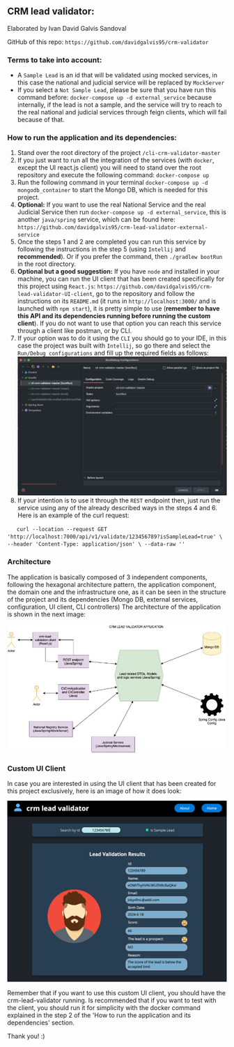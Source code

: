 ## CRM lead validator:
Elaborated by Ivan David Galvis Sandoval

GitHub of this repo: `https://github.com/davidgalvis95/crm-validator`

### **Terms to take into account:**

* A `Sample Lead` is an id that will be validated using mocked services, in this case the national and judicial service will be replaced by `MockServer` 
* If you select a `Not Sample Lead`, please be sure that you have run this command before: `docker-compose up -d external_service` because internally, if the lead is not a sample, and the service will try to reach to the real national and judicial services through feign clients, which will fail because of that.

### **How to run the application and its dependencies:**

1) Stand over the root directory of the project `/cli-crm-validator-master`
2) If you just want to run all the integration of the services (with `docker`, except the UI react.js client) you will need to stand over the root repository and execute the following command: `docker-compose up`
3) Run the following command in your terminal `docker-compose up -d mongodb_container` to start the Mongo DB, which is needed for this project.
4) **Optional:** If you want to use the real National Service and the real Judicial Service then run `docker-compose up -d external_service`, this is another `java/spring` service, which can be found here: `https://github.com/davidgalvis95/crm-lead-validator-external-service` 
5) Once the steps 1 and 2 are completed you can run this service by following the instructions in the step 5 (using `Intellij` and **recommended**). Or if you prefer the command, then `./gradlew bootRun` in the root directory.
6) **Optional but a good suggestion:** If you have `node` and installed in your machine, you can run the UI client that has been created specifically for this project using `React.js`: `https://github.com/davidgalvis95/crm-lead-validator-UI-client`, go to the repository and follow the instructions on its `README.md` (it runs in `http://localhost:3000/` and is launched with `npm start`), it is pretty simple to use (**remember to have this API and its dependencies running before running the custom client**). If you do not want to use that option you can reach this service through a client like postman, or by CLI.
7) If your option was to do it using the `CLI` you should go to your IDE, in this case the project was built with `Intellij`, so go there and select the `Run/Debug configurations` and fill up the required fields as follows: ![src/main/resources/templates/idea-config.png](src/main/resources/templates/idea-config.png)
8) If your intention is to use it through the `REST` endpoint then, just run the service using any of the already described ways in the steps 4 and 6. Here is an example of the curl request:

`   curl --location --request GET 'http://localhost:7000/api/v1/validate/123456789?isSampleLead=true' \
   --header 'Content-Type: application/json' \
   --data-raw ''`

### **Architecture**

The application is basically composed of 3 independent components, following the hexagonal architecture pattern, the application component, the domain one and the infrastructure one, as it can be seen in the structure of the project and its dependencies (Mongo DB, external services, configuration, UI client, CLI controllers)
The architecture of the application is shown in the next image:

![src/main/resources/templates/crm-service-architecture.jpg](src/main/resources/templates/crm-service-architecture.jpg)

### **Custom UI Client**

In case you are interested in using the UI client that has been created for this project exclusively, here is an image of how it does look:

![src/main/resources/templates/client-layout.png](src/main/resources/templates/client-layout.png)

Remember that if you want to use this custom UI client, you should have the crm-lead-validator running. Is recommended that if you want to test with the client, you should run it for simplicity with the docker command explained in the step 2 of the 'How to run the application and its dependencies' section.

Thank you! :)
